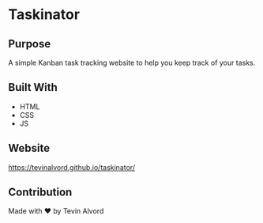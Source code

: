# Taskinator

## Purpose
A simple Kanban task tracking website to help you keep track of your tasks. 

## Built With
* HTML
* CSS
* JS

## Website
https://tevinalvord.github.io/taskinator/

## Contribution
Made with ❤️ by Tevin Alvord